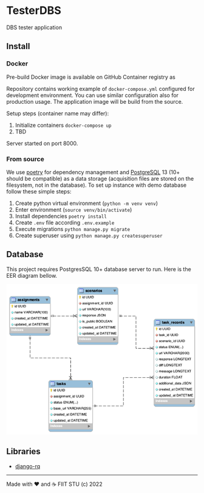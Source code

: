 # TesterDBS

DBS tester application

## Install

### Docker

Pre-build Docker image is available on GitHub Container registry as

Repository contains working example of `docker-compose.yml` configured for development environment. You can use
similar configuration also for production usage.  The application image will be build from the source.

Setup steps (container name may differ):

1. Initialize containers `docker-compose up`
2. TBD

Server started on port 8000.

### From source

We use [poetry](https://python-poetry.org/) for dependency management and [PostgreSQL](https://www.postgresql.org/) 13
(10+ should be compatible) as a data storage (acquisition files are stored on the filesystem, not in the database).
To set up instance with demo database follow these simple steps:

1. Create python virtual environment (`python -m venv venv`)
2. Enter environment (`source venv/bin/activate`)
3. Install dependencies `poetry install`
4. Create `.env` file according `.env.example`
5. Execute migrations `python manage.py migrate`
6. Create superuser using `python manage.py createsuperuser`

## Database

This project requires PostgresSQL 10+ database server to run. Here is the EER diagram bellow.

![](docs/eer.png)

## Libraries

- [django-rq](https://github.com/rq/django-rq)

---
Made with ❤️ and ☕️ FIIT STU (c) 2022
